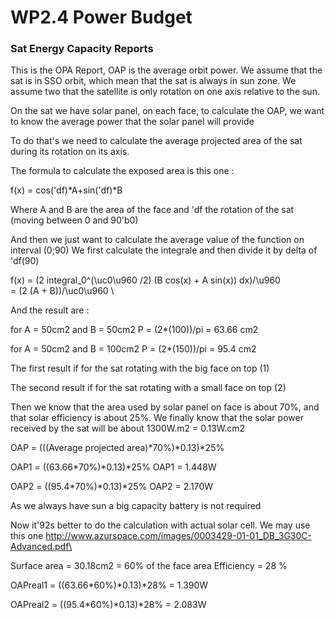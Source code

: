# WP2.4 Power Budget 

### Sat Energy Capacity Reports 

This is the OPA Report, OAP is the average orbit power. We assume that the sat is in SSO orbit, which mean that the sat is always in sun zone. We assume two that the satellite is only rotation on one axis relative to the sun. 


On the sat we have solar panel, on each face, to calculate the OAP, we want to know the average power that the solar panel will provide 

To do that's we need to calculate the average projected area of the sat during its rotation on its axis. 

The formula to calculate the exposed area is this one : 

f(x) = cos('df)*A+sin('df)*B 

Where A and B are the area of the face and 'df the rotation of the sat (moving between 0 and 90'b0) 

And then we just want to calculate the average value of the function on interval (0;90) 
We first calculate the integrale and then divide it by delta of 'df(90) 

f(x) = (2 integral_0^(\uc0\u960 /2) (B cos(x) + A sin(x)) dx)/\u960  
     = (2 (A + B))/\uc0\u960 \



And the result are : 

for A = 50cm2 and B = 50cm2 
P = (2*(100))/pi = 63.66 cm2 


for A = 50cm2 and B = 100cm2 
P = (2*(150))/pi = 95.4 cm2 

The first result if for the sat rotating with the big face on top (1)

The second result if for the sat rotating with a small face on top (2) 


Then we know that the area used by solar panel on face is about 70%, and that solar efficiency is about 25%. We finally know that the solar power received by the sat will be about 1300W.m2 = 0.13W.cm2 

OAP = (((Average projected area)*70%)*0.13)*25% 

OAP1 = ((63.66*70%)*0.13)*25% 
OAP1 =  1.448W 

OAP2 = ((95.4*70%)*0.13)*25% 
OAP2 = 2.170W 

As we always have sun a big capacity battery is not required 

Now it\'92s better to do the calculation with actual solar cell. We may use this one http://www.azurspace.com/images/0003429-01-01_DB_3G30C-Advanced.pdf\

Surface area = 30.18cm2 = 60% of the face area 
Efficiency = 28 % 

OAPreal1 = ((63.66*60%)*0.13)*28% 
= 1.390W 

OAPreal2 = ((95.4*60%)*0.13)*28% 
= 2.083W 
